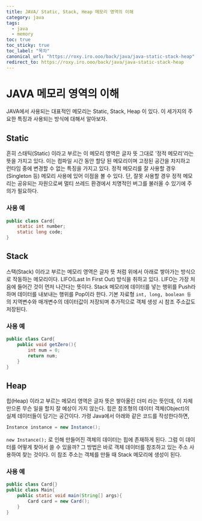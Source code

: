 ```yaml
---
title: JAVA/ Static, Stack, Heap 메모리 영역의 이해
category: java
tags:
  - java
  - memory
toc: true
toc_sticky: true
toc_label: "목차"
canonical_url: "https://roxy.iro.ooo/back/java/java-static-stack-heap"
redirect_to: https://roxy.iro.ooo/back/java/java-static-stack-heap
---
```


# JAVA 메모리 영역의 이해

JAVA에서 사용되는 대표적인 메모리는 Static, Stack, Heap 이 있다. 이 세가지의 주요한 특징과 사용되는 방식에 대해서 알아보자.

## Static

흔히 스태틱(Static) 이라고 부르는 이 메모리 영역은 글자 뜻 그대로 '정적 메모리'라는 뜻을 가지고 있다. 이는 컴파일 시간 동안 할당 된 메모리이며 고정된 공간을 차지하고 런타임 중에 변경할 수 없는 특징을 가지고 있다. 정적 메모리를 잘 사용할 경우 (Singleton 등) 메모리 사용에 있어 이점을 볼 수 있다. 단, 잘못 사용할 경우 정적 메모리는 공유되는 자원으로써 멀티 쓰레드 환경에서 치명적인 버그를 불러올 수 있기에 주의가 필요하다.

### 사용 예

```java
public class Card{
	static int number;
	static long code;
}
```

## Stack

스택(Stack) 이라고 부르는 메모리 영역은 글자 뜻 처럼 위에서 아래로 쌓아가는 방식으로 작동하는 메모리이다. LIFO(Last In First Out) 방식을 취하고 있다. LIFO는 가장 처음에 들어간 것이 먼저 나간다는 뜻이다. Stack 메모리에 데이터를 넣는 행위를 Push라 하며 데이터를 내보내는 행위를 Pop이라 한다.
기본 자료형 `int, long, boolean 등` 의 지역변수와 매개변수의 데이터값이 저장되며 추가적으로 객체 생성 시 참조 주소값도 저장된다.

### 사용 예

```java
public class Card{
	public void getZero(){
		int num = 0;
		return num;
	}
}
```

## Heap

힙(Heap) 이라고 부르는 메모리 영역은 글자 뜻은 쌓아올린 더미 라는 뜻인데, 이 자체만으론 무슨 일을 할지 잘 예상이 가지 않는다. 힙은 참조형의 데이터 객체(Object)의 실제 데이터들이 담기는 공간이다.
가령 Java에서 아래와 같은 코드를 작성한다하면,

```java
Instance instance = new Instance();
```

`new Instance();` 로 인해 만들어진 객체의 데이터는 힙에 존재하게 된다. 그럼 이 데이터를 어떻게 찾아서 쓸 수 있을까? 그 방법은 바로 객체 데이터를 참조하고 있는 주소 사용하여 찾는 것이다. 이 참조 주소는 객체를 만들 때 Stack 메모리에 생성이 된다.

### 사용 예

```java
public class Card{}
public class Main{
	public static void main(String[] args){
		Card card = new Card();
	}
}
```
